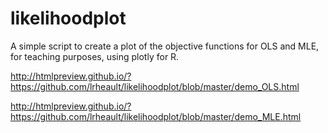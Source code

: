 # likelihoodplot
A simple script to create a plot of the objective functions for OLS and MLE, for teaching purposes, using plotly for R.

http://htmlpreview.github.io/?https://github.com/lrheault/likelihoodplot/blob/master/demo_OLS.html

http://htmlpreview.github.io/?https://github.com/lrheault/likelihoodplot/blob/master/demo_MLE.html
